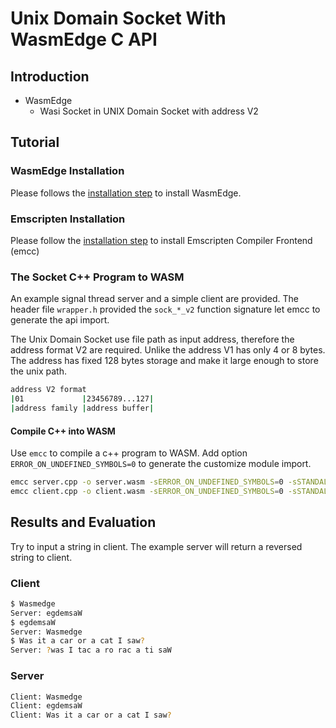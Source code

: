 # Unix Domain Socket With WasmEdge C API

## Introduction

+ WasmEdge
  + Wasi Socket in UNIX Domain Socket with address V2

## Tutorial

### WasmEdge Installation

Please follows the [installation step](https://wasmedge.org/book/en/quick_start/install.html) to install WasmEdge.

### Emscripten Installation

Please follow the [installation step](https://emscripten.org/docs/getting_started/index.html) to install Emscripten Compiler Frontend (emcc)

### The Socket C++ Program to WASM

An example signal thread server and a simple client are provided. The header file `wrapper.h` provided the `sock_*_v2` function signature let emcc to generate the api import.

The Unix Domain Socket use file path as input address, therefore the address format V2 are required. Unlike the address V1 has only 4 or 8 bytes. The address has fixed 128 bytes storage and make it large enough to store the unix path.

```bash
address V2 format
|01             |23456789...127|
|address family |address buffer|
```

#### Compile C++ into WASM

Use `emcc` to compile a c++ program to WASM. Add option `ERROR_ON_UNDEFINED_SYMBOLS=0` to generate the customize module import.

```bash
emcc server.cpp -o server.wasm -sERROR_ON_UNDEFINED_SYMBOLS=0 -sSTANDALONE_WASM
emcc client.cpp -o client.wasm -sERROR_ON_UNDEFINED_SYMBOLS=0 -sSTANDALONE_WASM
```

## Results and Evaluation

Try to input a string in client. The example server will return a reversed string to client.

### Client

```bash
$ Wasmedge
Server: egdemsaW
$ egdemsaW
Server: Wasmedge
$ Was it a car or a cat I saw?
Server: ?was I tac a ro rac a ti saW
```

### Server

```bash
Client: Wasmedge
Client: egdemsaW
Client: Was it a car or a cat I saw?
```
